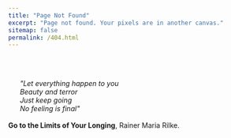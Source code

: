 ```yaml
---
title: "Page Not Found"
excerpt: "Page not found. Your pixels are in another canvas."
sitemap: false
permalink: /404.html
---
```

 <br>
<br>

&nbsp;&nbsp;&nbsp;&nbsp;&nbsp;&nbsp;<i>"Let everything happen to you <br>
&nbsp;&nbsp;&nbsp;&nbsp;&nbsp;&nbsp;Beauty and terror <br>
&nbsp;&nbsp;&nbsp;&nbsp;&nbsp;&nbsp;Just keep going <br>
&nbsp;&nbsp;&nbsp;&nbsp;&nbsp;&nbsp;No feeling is final"</i> <br>
<br>
<b> Go to the Limits of Your Longing</b>, Rainer Maria Rilke.

